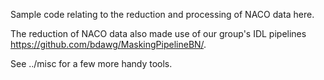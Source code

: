 Sample code relating to the reduction and processing of NACO data here. 

The reduction of NACO data also made use of our group's IDL pipelines https://github.com/bdawg/MaskingPipelineBN/.

See ../misc for a few more handy tools. 
